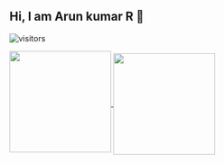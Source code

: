 ## Hi, I am Arun kumar R 👋
![visitors](https://visitor-badge-reloaded.herokuapp.com/badge?page_id=com.github.youknowwhoiam05)

<a href="https://github.com/youknowwhoiam05/youknowwhoiam05">
  <img height="180em" align="center" style="padding-bottom:8px" src="https://github-readme-stats.vercel.app/api?username=youknowwhoiam05&show_icons=true&hide_border=true&count_private=true&include_all_commits=true&theme=tokyonight&hide=prs" />
</a>
<a href="https://github.com/youknowwhoiam05/youknowwhoiam05">
  <img height="180em" align="center" src="https://github-readme-stats.vercel.app/api/top-langs/?username=youknowwhoiam05&layout=compact&hide_border=true&langs_count=6&theme=tokyonight" />
</a>
